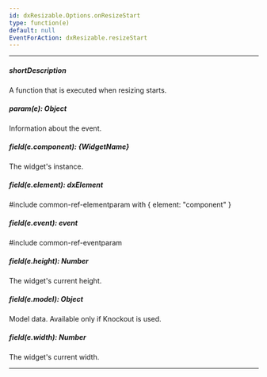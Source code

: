 ```yaml
---
id: dxResizable.Options.onResizeStart
type: function(e)
default: null
EventForAction: dxResizable.resizeStart
---
```

---
##### shortDescription
A function that is executed when resizing starts.

##### param(e): Object
Information about the event.

##### field(e.component): {WidgetName}
The widget's instance.

##### field(e.element): dxElement
#include common-ref-elementparam with { element: "component" }

##### field(e.event): event
#include common-ref-eventparam

##### field(e.height): Number
The widget's current height.

##### field(e.model): Object
Model data. Available only if Knockout is used.

##### field(e.width): Number
The widget's current width.

---
